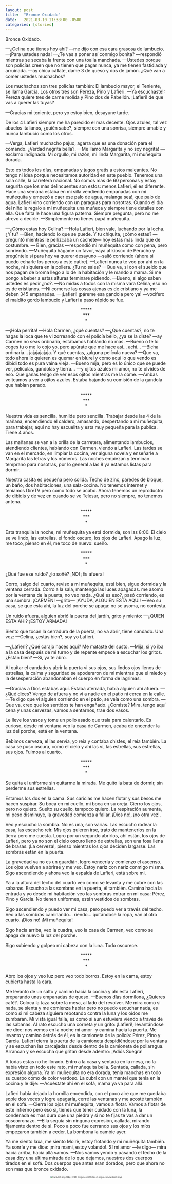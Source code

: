 ```yaml
---
layout: post
title:  "Bronce Oxidado"
date:   2021-03-10 11:38:00 -0500
categories: [stories]
---
```


Bronce Oxidado.

—¿Celina que tienes hoy ahí? —me dijo con esa cara grasosa de lambucio.
—¡Para ustedes nada!
—¿Te vas a poner así conmigo bonita? —respondió mientras se secaba la frente con una toalla manchada.
—Ustedes porque son policías creen que no tienen que pagar nunca, ya me tienen fastidiada y arruinada.
—ay chica cállate, dame 3 de queso y dos de jamón. ¿Qué van a comer ustedes muchachos?

Los muchachos son tres policías también: El lambucio mayor, el Teniente, se llama García. Los otros tres son Pereza, Pino y Lafieri. —Ya escuchaste!: Pereza quiere tres de carne molida y Pino dos de Pabellón. ¡Lafieri! de que vas a querer las tuyas?

—Gracias mi teniente, pero yo estoy bien, desayune tarde.

De los 4 Lafieri siempre me ha parecido el mas decente. Ojos azules, tal vez abuelos italianos, ¿quién sabe?, siempre con una sonrisa, siempre amable y nunca lambucio como los otros.

—Verga, Lafieri muchacho pajuo, agarra que es una donación para el comando. ¿Verdad negrita bella?.
—Me llamo Margarita y no soy negrita! —exclamo indignada. Mi orgullo, mi razón, mi linda Margarita, mi muñequita dorada.

Esto es todos los días, empanadas y jugos gratis a estos maleantes. No tengo ni idea porque necesitamos autoridad en este pueblo. Tenemos una sola calle, la carretera nacional. No somos mas de 60 personas y estoy segurita que los más delincuentes son estos: menos Lafieri, él es diferente. Hace una semana estaba en mi silla vendiendo empanadas con mi muñequita y empezó a caer ese palo de agua, malanga sea!, que palo de agua. Lafieri vino corriendo con un paraguas para nosotras. Cuando el día del niño le regalo a mi muñequita una muñeca y siempre tiene detalles con ella. Que falta le hace una figura paterna. Siempre pregunta, pero no me atrevo a decirle. —Simplemente no tienes papá muñequita.

—¿Cómo estas hoy Celina?
—Hola Lafieri, bien vale, luchando por la locha. ¿Y tu?
—Bien, haciendo lo que se puede. Y tu chiquita, ¿cómo estas? —preguntó mientras le pellizcaba un cachete— hoy estas más linda que de costumbre.
— Bien, gracias —respondió mi muñequita como con pena, pero sonriendo.
—Muñequita hágame un favor, vaya al kiosco de Perucho y pregúntele si para hoy va querer desayuno —salió corriendo (ahora si puedo echarle los perros a este catire).
—Lafieri nunca te veo por ahí en la noche, ni siquiera en la pollera. ¿Tu no sales?
—Que va, si con el sueldo que nos pagan de broma llego a lo de la habitación y le mando a mama. Si me pongo a beber a estas alturas terminare pidiendo.
—Bueno, si algo saben ustedes es pedir ¿no?.
—No midas a todos con la misma vara Celina, eso no es de cristianos.
—Ni comerse las cosas ajenas es de cristiano y ya me deben 345 empanadas.
—¡Lafieri! ¡páreme esa gandola pero ya! —vocifero el maldito gordo lambucio y Lafieri a paso rápido se fue.

<center>*****</center>
<Center>***</Center>
<center>*</center>

—¡Hola perrita!
—Hola Carmen, ¿qué cuentas?
—¿Qué cuentas?, no te hagas la loca que te vi zorreando con el policía bello, ¿ya se la diste?
—ay Carmen no seas ordinaria, estábamos hablando no mas.
—Bueno o te lo coges tu o me lo cojo yo, pero apúrate que me hace así… achí…
—Bicha ordinaria… jajajajajaja. Y qué cuentas, ¿alguna película nueva?
—Que va, todo ahora lo quieren es quemar en blurei y como aquí lo que vendo es dibidi todo es pura vaina vieja.
—Bueno mija, pero es lo único que se puede ver, películas, gandolas y tierra…
—y ojitos azules mi amor, no te olvides de eso. Que ganas tengo de ver esos ojitos mientras me la come. —Ambas volteamos a ver a ojitos azules. Estaba bajando su comisión de la gandola que habían parado.

<center>*****</center>
<Center>***</Center>
<center>*</center>

Nuestra vida es sencilla, humilde pero sencilla. Trabajar desde las 4 de la mañana, encendiendo el caldero, amasando, despertando a mi muñequita, para trabajar, aquí no hay escuelita y esta muy pequeña para la publica. Tiene 4 años.

Las mañanas se van a la orilla de la carretera, alimentando lambucios, atendiendo clientes, hablando con Carmen, viendo a Lafieri. Las tardes se van en el mercado, en limpiar la cocina, ver alguna novela y enseñarle a Margarita las letras y los números. Las noches empiezan y terminan temprano para nosotras, por lo general a las 8 ya estamos listas para dormir.

Nuestra casita es pequeña pero solida. Techo de zinc, paredes de bloque, un baño, dos habitaciones, una sala-cocina. No tenemos internet y teníamos DireTV pero como todo se acabo. Ahora tenemos un reproductor de dibidis y de vez en cuando se ve Telesur, pero no siempre, no tenemos antena.

<center>*****</center>
<Center>***</Center>
<center>*</center>

Esta tranquila la noche, mi muñequita ya está dormida, son las 8:00. El cielo se ve lindo, las estrellas, el fondo oscuro, los ojos de Lafieri. Apago la luz, me toco, pienso en él, me toco de nuevo: sueño.

<center>*****</center>
<Center>***</Center>
<center>*</center>

¿Qué fue ese ruido? ¿lo soñé? ¡NO! ¡Es afuera!

Corro, salgo del cuarto, reviso a mi muñequita, está bien, sigue dormida y la ventana cerrada. Corro a la sala, mantengo las luces apagadas. me asomo por la ventana de la puerta, no veo nada. ¿Qué es eso?, pasó corriendo, es una sombra: ¡CARMEN! —grito— ¡AYUDA, ALGUIEN ESTA AQUI! —Veo su casa, se que esta ahí, la luz del porche se apaga: no se asoma, no contesta.

Un ruido afuera, alguien abrió la puerta del jardín, grito y miento: —¿QUIEN ESTA AHI? ¡ESTOY ARMADA!

Siento que tocan la cerradura de la puerta, no va abrir, tiene candado. Una voz: —Celina, ¿estás bien?, soy yo Lafieri.

—¿Lafieri? ¿Qué carajo haces aquí? Me mataste del susto.
—Mija, si yo iba a la casa después de mi turno y de repente empecé a escuchar los gritos. ¿Están bien?
—Sí, ya te abro.

Al quitar el candado y abrir la puerta vi sus ojos, sus lindos ojos llenos de estrellas, la calma y seguridad se apoderaron de mi mientras que el miedo y la desesperación abandonaban el cuerpo en forma de lagrimas:

—Gracias a Dios estabas aquí. Estaba aterrada, había alguien ahí afuera.
—¿Qué dices? Vengo de afuera y no vi a nadie en el patio ni cerca en la calle.
—Te digo que vi alguien corriendo en el patio, se veía como una sombra.
—Que va, creo que los sentidos te han engañado. ¿Comiste?  Mira, tengo aquí cena y unas cervezas, vamos a sentarnos, trae dos vasos.

Le lleve los vasos y tome un pollo asado que traía para calentarlo. Es curioso, desde mi ventana veo la casa de Carmen, acaba de encender la luz del porche, está en la ventana.

Bebimos cerveza, el las servía, yo reía y contaba chistes, el reía también. La casa se puso oscura, como el cielo y ahí las vi, las estrellas, sus estrellas, sus ojos. Fuimos al cuarto.

<center>*****</center>
<Center>***</Center>
<center>*</center>

Se quita el uniforme sin quitarme la mirada. Me quito la bata de dormir, sin perderme sus estrellas. 

Estamos los dos en la cama. Sus caricias me hacen flotar y sus besos me hacen suspirar. Su boca en mi cuello, mi boca en su oreja. Cierro los ojos, pero no quiero. Suelto su cuello, tampoco quiero. La respiración aumenta, mi peso disminuye, la gravedad comienza a fallar. ¡Dios no!, ¡no otra vez!.

Veo y escucho la sombra. No es una, son varias. Las escucho rodear la casa, las escucho reír. Mis ojos quieren irse, trato de mantenerlos en la tierra pero me cuesta. Logro por un segundo abrirlos, ahí están, los ojos de Lafieri, pero ya no son el cielo oscuro lleno de estrellas, son una fosa llena de brasas. ¡La cerveza!, pienso mientras los ojos deciden largarse. Las sombras están en la puerta.

La gravedad ya no es un guardián, logro vencerla y comienzo el ascenso. Los ojos vuelven a abrirse y me veo. Estoy nariz con nariz conmigo misma. Sigo ascendiendo y ahora veo la espalda de Lafieri, está sobre mi.

Ya a la altura del techo del cuarto veo como se levanta y me cubre con las sabanas. Escucho a las sombras en la puerta, él también. Camina hacia la entrada y yo desde mi habitación veo las sombras entrar en mi casa: Pérez, Pino y Garcia. No tienen uniformes, están vestidos de sombras.

Sigo ascendiendo y puedo ver mi casa, pero puedo ver a través del techo. Veo a las sombras caminando… riendo… quitándose la ropa, van al otro cuarto. ¡Dios no! ¡Mi muñequita!

Sigo hacia arriba, veo la cuadra, veo la casa de Carmen, veo como se apaga de nuevo la luz del porche.

Sigo subiendo y golpeo mi cabeza con la luna. Todo oscurece.

<center>*****</center>
<Center>***</Center>
<center>*</center>

Abro los ojos y veo luz pero veo todo borros. Estoy en la cama, estoy cubierta hasta la cara.

Me levanto de un salto y camino hacia la cocina y ahí esta Lafieri, preparando unas empanadas de queso. —Buenos días dormilona, ¿Quieres café?. Coloca la taza sobre la mesa, al lado del revolver. Me mira como si nada, se sienta y me comienza hablar pero no puedo escuchar nada, es como si mi cabeza siguiera rebotando contra la luna y los oídos me zumbaran. Mi vista igual falla, es como si aun estuviera viendo a través de las sabanas. Al rato escucho una corneta y un grito: ¡Lafieri!; levantándose me dice: nos vemos en la noche mi amor -y camina hacia la puerta. Me levanto y camino detrás de él, es la camioneta de la policía:  Pérez, Pino y Garcia. Lafieri cierra la puerta de la camioneta despidiéndose por la ventana y se escuchan las carcajadas desde dentro de la camioneta de poliaragua. Arrancan y se escucha que gritan desde adentro: ¡Adiós Suegra!

A todas estas no he llorado. Entro a la casa y sentada en la mesa, no la había visto en todo este rato, mi muñequita bella. Sentada, callada, sin expresión alguna. Ya mi muñequita no era dorada, tenia manchas en todo su cuerpo como de color verdoso. La cubrí con un mantel que tenia en la cocina y le dije: —Acuéstate ahí en el sofá, mama ya va para allá.

Lafieri había dejado la hornilla encendida, con el poco aire que me quedaba sople dos veces y logre apagarla, cerré las ventanas y me acosté también en el sofá. —Cierra los ojos mi muñequita, vamos a flotar. Vamos a flotar de este infierno pero eso si, tienes que tener cuidado con la luna, la condenada es mas dura que una piedra y si no te fijas te vas a dar un coscorronazo. —Ella seguía sin ninguna expresión, callada, mirando fijamente dentro de si. Poco a poco fue cerrando sus ojos y los míos empezaron también a ceder. La bombona la cambie ayer.

Ya me siento laxa, me siento Moirè, estoy flotando y mi muñequita también. Ya sonríe y me dice: ¡mira mami, estoy volando!. Sí mi amor —le digo— mira hacia arriba, hacia allá vamos. —Nos vamos yendo y pasando el techo de la casa doy una ultima mirada de lo que dejamos, nuestros dos cuerpos tirados en el sofá. Dos cuerpos que antes eran dorados, pero que ahora no son mas que bronce oxidado.

<center><img src="https://i.imgur.com/rwSJIo9.png" alt="[rwSJIo9.png (924×1280) (imgur.com)](https://i.imgur.com/rwSJIo9.png)" style="zoom:45%;" /></center>